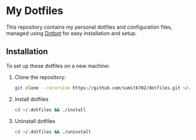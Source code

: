 # My Dotfiles

This repository contains my personal dotfiles and configuration files, managed using [Dotbot](https://github.com/anishathalye/dotbot) for easy installation and setup.

## Installation

To set up these dotfiles on a new machine:

1. Clone the repository:
   ```bash
   git clone --recursive https://github.com/sumitk702/dotfiles.git ~/.dotfiles
2. Install dotfiles
   ```bash
   cd ~/.dotfiles && ./install
3. Uninstall dotfiles
   ```bash
   cd ~/.dotfiles && ./uninstall
